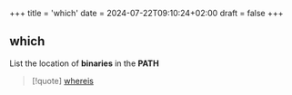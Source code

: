 +++
title = 'which'
date = 2024-07-22T09:10:24+02:00
draft = false
+++

## which
List the location of **binaries** in the **PATH**
>[!quote] 
>[whereis](/Linux/commands/whereis.md)